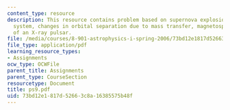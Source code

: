 ```yaml
---
content_type: resource
description: This resource contains problem based on supernova explosion in a binary
  system, changes in orbital separation due to mass transfer, magnetospheric radius
  of an X-ray pulsar.
file: /media/courses/8-901-astrophysics-i-spring-2006/73bd12e1817d52663c8a16385575b48f_ps9.pdf
file_type: application/pdf
learning_resource_types:
- Assignments
ocw_type: OCWFile
parent_title: Assignments
parent_type: CourseSection
resourcetype: Document
title: ps9.pdf
uid: 73bd12e1-817d-5266-3c8a-16385575b48f
---
```

